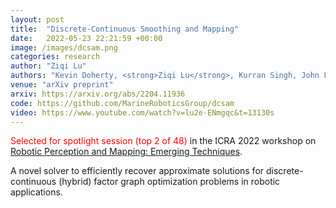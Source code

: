 ```yaml
---
layout: post
title:  "Discrete-Continuous Smoothing and Mapping"
date:   2022-05-23 22:21:59 +00:00
image: /images/dcsam.png
categories: research
author: "Ziqi Lu"
authors: "Kevin Doherty, <strong>Ziqi Lu</strong>, Kurran Singh, John Leonard"
venue: "arXiv preprint"
arxiv: https://arxiv.org/abs/2204.11936
code: https://github.com/MarineRoboticsGroup/dcsam
video: https://www.youtube.com/watch?v=lu2e-ENmgqc&t=13130s
---
```


<p><span style="color:red">Selected for spotlight session (top 2 of 48) </span> in the ICRA 2022 workshop on <a href="https://sites.google.com/view/ropm">Robotic Perception and Mapping: Emerging Techniques</a>.</p>
<p>A novel solver to efficiently recover approximate solutions for discrete-continuous (hybrid) factor graph optimization problems in robotic applications.</p>

